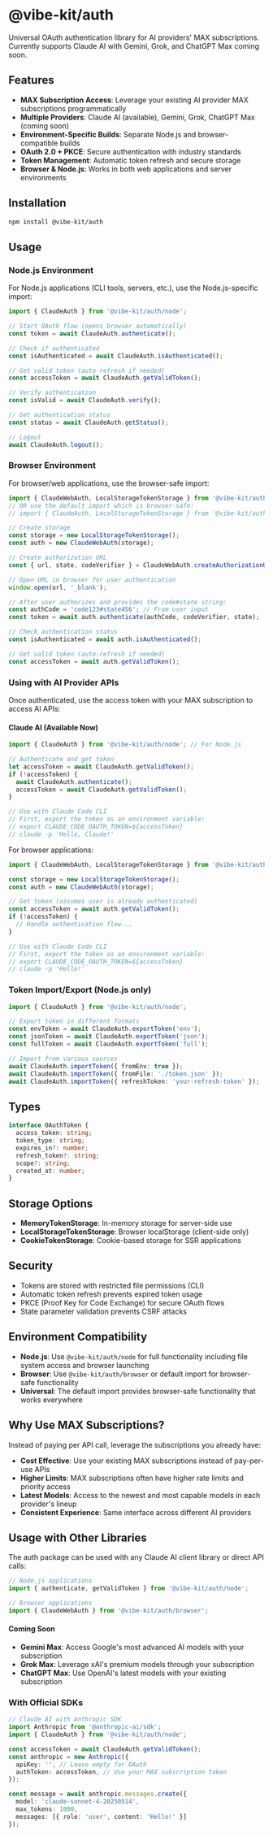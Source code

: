# @vibe-kit/auth

Universal OAuth authentication library for AI providers' MAX subscriptions. Currently supports Claude AI with Gemini, Grok, and ChatGPT Max coming soon.

## Features

- **MAX Subscription Access**: Leverage your existing AI provider MAX subscriptions programmatically
- **Multiple Providers**: Claude AI (available), Gemini, Grok, ChatGPT Max (coming soon)
- **Environment-Specific Builds**: Separate Node.js and browser-compatible builds
- **OAuth 2.0 + PKCE**: Secure authentication with industry standards
- **Token Management**: Automatic token refresh and secure storage
- **Browser & Node.js**: Works in both web applications and server environments

## Installation

```bash
npm install @vibe-kit/auth
```

## Usage

### Node.js Environment

For Node.js applications (CLI tools, servers, etc.), use the Node.js-specific import:

```typescript
import { ClaudeAuth } from '@vibe-kit/auth/node';

// Start OAuth flow (opens browser automatically)
const token = await ClaudeAuth.authenticate();

// Check if authenticated
const isAuthenticated = await ClaudeAuth.isAuthenticated();

// Get valid token (auto-refresh if needed)
const accessToken = await ClaudeAuth.getValidToken();

// Verify authentication
const isValid = await ClaudeAuth.verify();

// Get authentication status
const status = await ClaudeAuth.getStatus();

// Logout
await ClaudeAuth.logout();
```

### Browser Environment

For browser/web applications, use the browser-safe import:

```typescript
import { ClaudeWebAuth, LocalStorageTokenStorage } from '@vibe-kit/auth/browser';
// OR use the default import which is browser-safe:
// import { ClaudeAuth, LocalStorageTokenStorage } from '@vibe-kit/auth';

// Create storage
const storage = new LocalStorageTokenStorage();
const auth = new ClaudeWebAuth(storage);

// Create authorization URL
const { url, state, codeVerifier } = ClaudeWebAuth.createAuthorizationUrl();

// Open URL in browser for user authentication
window.open(url, '_blank');

// After user authorizes and provides the code#state string:
const authCode = 'code123#state456'; // From user input
const token = await auth.authenticate(authCode, codeVerifier, state);

// Check authentication status
const isAuthenticated = await auth.isAuthenticated();

// Get valid token (auto-refresh if needed)
const accessToken = await auth.getValidToken();
```

### Using with AI Provider APIs

Once authenticated, use the access token with your MAX subscription to access AI APIs:

#### Claude AI (Available Now)

```typescript
import { ClaudeAuth } from '@vibe-kit/auth/node'; // For Node.js

// Authenticate and get token
let accessToken = await ClaudeAuth.getValidToken();
if (!accessToken) {
  await ClaudeAuth.authenticate();
  accessToken = await ClaudeAuth.getValidToken();
}

// Use with Claude Code CLI
// First, export the token as an environment variable:
// export CLAUDE_CODE_OAUTH_TOKEN=${accessToken}
// claude -p 'Hello, Claude!'
```

For browser applications:

```typescript
import { ClaudeWebAuth, LocalStorageTokenStorage } from '@vibe-kit/auth/browser';

const storage = new LocalStorageTokenStorage();
const auth = new ClaudeWebAuth(storage);

// Get token (assumes user is already authenticated)
const accessToken = await auth.getValidToken();
if (!accessToken) {
  // Handle authentication flow...
}

// Use with Claude Code CLI
// First, export the token as an environment variable:
// export CLAUDE_CODE_OAUTH_TOKEN=${accessToken}
// claude -p 'Hello!'
```

### Token Import/Export (Node.js only)

```typescript
import { ClaudeAuth } from '@vibe-kit/auth/node';

// Export token in different formats
const envToken = await ClaudeAuth.exportToken('env');
const jsonToken = await ClaudeAuth.exportToken('json');
const fullToken = await ClaudeAuth.exportToken('full');

// Import from various sources
await ClaudeAuth.importToken({ fromEnv: true });
await ClaudeAuth.importToken({ fromFile: './token.json' });
await ClaudeAuth.importToken({ refreshToken: 'your-refresh-token' });
```

## Types

```typescript
interface OAuthToken {
  access_token: string;
  token_type: string;
  expires_in?: number;
  refresh_token?: string;
  scope?: string;
  created_at: number;
}
```

## Storage Options

- **MemoryTokenStorage**: In-memory storage for server-side use
- **LocalStorageTokenStorage**: Browser localStorage (client-side only)
- **CookieTokenStorage**: Cookie-based storage for SSR applications

## Security

- Tokens are stored with restricted file permissions (CLI)
- Automatic token refresh prevents expired token usage
- PKCE (Proof Key for Code Exchange) for secure OAuth flows
- State parameter validation prevents CSRF attacks

## Environment Compatibility

- **Node.js**: Use `@vibe-kit/auth/node` for full functionality including file system access and browser launching
- **Browser**: Use `@vibe-kit/auth/browser` or default import for browser-safe functionality
- **Universal**: The default import provides browser-safe functionality that works everywhere

## Why Use MAX Subscriptions?

Instead of paying per API call, leverage the subscriptions you already have:

- **Cost Effective**: Use your existing MAX subscriptions instead of pay-per-use APIs
- **Higher Limits**: MAX subscriptions often have higher rate limits and priority access
- **Latest Models**: Access to the newest and most capable models in each provider's lineup
- **Consistent Experience**: Same interface across different AI providers

## Usage with Other Libraries

The auth package can be used with any Claude AI client library or direct API calls:

```typescript
// Node.js applications
import { authenticate, getValidToken } from '@vibe-kit/auth/node';

// Browser applications  
import { ClaudeWebAuth } from '@vibe-kit/auth/browser';
```

#### Coming Soon

- **Gemini Max**: Access Google's most advanced AI models with your subscription
- **Grok Max**: Leverage xAI's premium models through your subscription  
- **ChatGPT Max**: Use OpenAI's latest models with your existing subscription

### With Official SDKs

```typescript
// Claude AI with Anthropic SDK
import Anthropic from '@anthropic-ai/sdk';
import { ClaudeAuth } from '@vibe-kit/auth/node';

const accessToken = await ClaudeAuth.getValidToken();
const anthropic = new Anthropic({
  apiKey: '', // Leave empty for OAuth
  authToken: accessToken, // Use your MAX subscription token
});

const message = await anthropic.messages.create({
  model: 'claude-sonnet-4-20250514',
  max_tokens: 1000,
  messages: [{ role: 'user', content: 'Hello!' }]
});
```